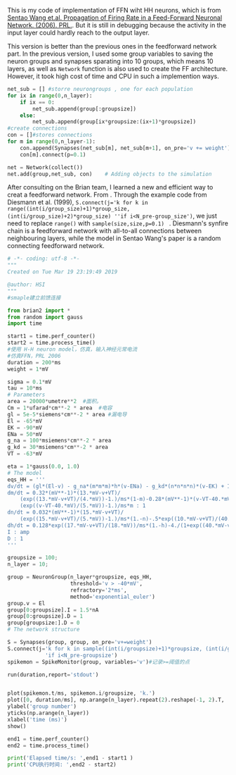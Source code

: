 This is my code of implementation of FFN wiht HH neurons, which is from 
[Sentao Wang et.al. Propagation of Firing Rate in a Feed-Forward Neuronal Network. (2006). PRL.](https://www.semanticscholar.org/paper/Propagation-of-firing-rate-in-a-feed-forward-Wang-Wang/dbed466d7ff39da4794386609b5fd543d1cd739e).
But it is still in debugging because the activity in the input layer could hardly reach to the output layer.

This version is better than the previous ones in the feedforward network part. In the previous version, I used some group variables to saving the neuron groups and synapses sparating into 10 groups, which means 10 layers, as well as 
`Network` function is also used to create the FF architecture. However, it took high cost of time and CPU in such a implemention ways.
```python
net_sub = [] #storre neurongroups , one for each population
for ix in range(0,n_layer):
    if ix == 0:
        net_sub.append(group[:groupsize])
    else:
        net_sub.append(group[ix*groupsize:(ix+1)*groupsize])
#create connections
con = []#stores connections
for m in range(0,n_layer-1):
    con.append(Synapses(net_sub[m], net_sub[m+1], on_pre='v += weight'))
    con[m].connect(p=0.1)

net = Network(collect())
net.add(group,net_sub, con)    # Adding objects to the simulation
```
After consulting on the Brian team, I learned a new and efficient way to creat a feedforward network. From . Through the example code from Diesmann et al. (1999),
`S.connect(j='k for k in range((int(i/group_size)+1)*group_size, (int(i/group_size)+2)*group_size) ''if i<N_pre-group_size')`, we just need to replace 
`range()` with `sample(size,size,p=0.1) ` . Diesmann's synfire chain is a feedforward network with all-to-all connections between neighbouring layers, while the model 
in Sentao Wang's paper is a random connecting feedforward network.

```python
# -*- coding: utf-8 -*-
"""
Created on Tue Mar 19 23:19:49 2019

@author: HSI
"""
#smaple建立前馈连接

from brian2 import *
from random import gauss
import time

start1 = time.perf_counter()
start2 = time.process_time()
#使用 H-H neuron model，仿真，输入神经元常电流
#仿真FFN，PRL 2006
duration = 200*ms
weight = 1*mV

sigma = 0.1*mV
tau = 10*ms
# Parameters
area = 20000*umetre**2  #面积。
Cm = 1*ufarad*cm**-2 * area  #电容
gl = 5e-5*siemens*cm**-2 * area #漏电导
El = -65*mV
EK = -90*mV
ENa = 50*mV
g_na = 100*msiemens*cm**-2 * area
g_kd = 30*msiemens*cm**-2 * area
VT = -63*mV  

eta = 1*gauss(0.0, 1.0)
# The model
eqs_HH = '''
dv/dt = (gl*(El-v) - g_na*(m*m*m)*h*(v-ENa) - g_kd*(n*n*n*n)*(v-EK) + I )/Cm + D*eta*mV/ms: volt
dm/dt = 0.32*(mV**-1)*(13.*mV-v+VT)/
    (exp((13.*mV-v+VT)/(4.*mV))-1.)/ms*(1-m)-0.28*(mV**-1)*(v-VT-40.*mV)/
    (exp((v-VT-40.*mV)/(5.*mV))-1.)/ms*m : 1
dn/dt = 0.032*(mV**-1)*(15.*mV-v+VT)/
    (exp((15.*mV-v+VT)/(5.*mV))-1.)/ms*(1.-n)-.5*exp((10.*mV-v+VT)/(40.*mV))/ms*n : 1
dh/dt = 0.128*exp((17.*mV-v+VT)/(18.*mV))/ms*(1.-h)-4./(1+exp((40.*mV-v+VT)/(5.*mV)))/ms*h : 1
I : amp
D : 1
'''

groupsize = 100;
n_layer = 10;

group = NeuronGroup(n_layer*groupsize, eqs_HH,
                    threshold='v > -40*mV',
                    refractory='2*ms',
                    method='exponential_euler')
group.v = El
group[0:groupsize].I = 1.5*nA
group[0:groupsize].D = 1
group[groupsize:].D = 0
# The network structure

S = Synapses(group, group, on_pre='v+=weight')
S.connect(j='k for k in sample((int(i/groupsize)+1)*groupsize, (int(i/groupsize)+2)*groupsize,p=0.1) '
            'if i<N_pre-groupsize')
spikemon = SpikeMonitor(group, variables='v')#记录>=阈值的点

run(duration,report='stdout')


plot(spikemon.t/ms, spikemon.i/groupsize, 'k.')
plot([0, duration/ms], np.arange(n_layer).repeat(2).reshape(-1, 2).T, 'k-')
ylabel('group number')
yticks(np.arange(n_layer))
xlabel('time (ms)')
show()

end1 = time.perf_counter()
end2 = time.process_time()

print('Elapsed time/s: ',end1 - start1 )
print('CPU执行时间: ',end2 - start2)


```
